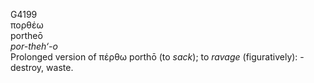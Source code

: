 <body>
  <p>G4199<br>  πορθέω  <br> portheō  <br><i>por-theh‘-o </i><br>Prolonged version of   πέρθω    porthō   (to <i>sack</i>); to <i>ravage</i> (figuratively): - destroy, waste.<br></p>
 </body>
